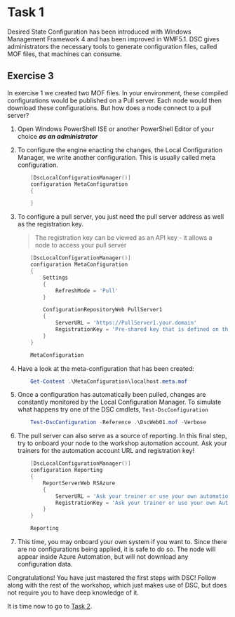 # Task 1

Desired State Configuration has been introduced with Windows Management Framework 4 and has been improved in WMF5.1. DSC gives administrators the necessary tools to generate configuration files, called MOF files, that machines can consume.

## Exercise 3

In exercise 1 we created two MOF files. In your environment, these compiled configurations would be published on a Pull server. Each node would then download these configurations. But how does a node connect to a pull server?

1. Open Windows PowerShell ISE or another PowerShell Editor of your choice ***as an administrator***
2. To configure the engine enacting the changes, the Local Configuration Manager, we write another configuration. This is usually called meta configuration.

    ```powershell
        [DscLocalConfigurationManager()]
        configuration MetaConfiguration
        {

        }
    ```

3. To configure a pull server, you just need the pull server address as well as the registration key.

    > The registration key can be viewed as an API key - it allows a node to access your pull server

    ```powershell
        [DscLocalConfigurationManager()]
        configuration MetaConfiguration
        {
            Settings
            {
                RefreshMode = 'Pull'
            }

            ConfigurationRepositoryWeb PullServer1
            {
                ServerURL = 'https://PullServer1.your.domain'
                RegistrationKey = 'Pre-shared key that is defined on the pull server'
            }
        }

        MetaConfiguration
    ```

4. Have a look at the meta-configuration that has been created:

    ```powershell
        Get-Content .\MetaConfiguration\localhost.meta.mof
    ```

5. Once a configuration has automatically been pulled, changes are constantly monitored by the Local Configuration Manager. To simulate what happens try one of the DSC cmdlets, ```Test-DscConfiguration```

    ```powershell
        Test-DscConfiguration -Reference .\DscWeb01.mof -Verbose
    ```

6. The pull server can also serve as a source of reporting. In this final step, try to onboard your node to the workshop automation account. Ask your trainers for the automation account URL and registration key!

    ```powershell
        [DscLocalConfigurationManager()]
        configuration Reporting
        {
            ReportServerWeb RSAzure
            {
                ServerURL = 'Ask your trainer or use your own automation account'
                RegistrationKey = 'Ask your trainer or use your own Automation accoutn'
            }
        }

        Reporting
    ```

7. This time, you may onboard your own system if you want to. Since there are no configurations being applied, it is safe to do so. The node will appear inside Azure Automation, but will not download any configuration data.

Congratulations! You have just mastered the first steps with DSC! Follow along with the rest of the workshop, which just makes use of DSC, but does not require you to have deep knowledge of it.

It is time now to go to [Task 2](../Task2/readme.md).
